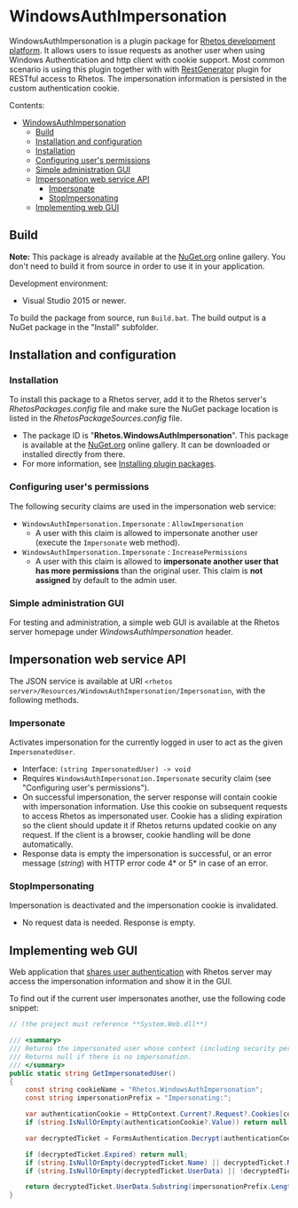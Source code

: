 # WindowsAuthImpersonation

WindowsAuthImpersonation is a plugin package for [Rhetos development platform](https://github.com/Rhetos/Rhetos).
It allows users to issue requests as another user when using Windows Authentication and http client with cookie support.
Most common scenario is using this plugin together with with [RestGenerator](https://github.com/Rhetos/RestGenerator) plugin for RESTful access to Rhetos.
The impersonation information is persisted in the custom authentication cookie.

Contents:

* [WindowsAuthImpersonation](#windowsauthimpersonation)
    * [Build](#build)
    * [Installation and configuration](#installation-and-configuration)
    * [Installation](#installation)
    * [Configuring user's permissions](#configuring-users-permissions)
    * [Simple administration GUI](#simple-administration-gui)
  * [Impersonation web service API](#impersonation-web-service-api)
    * [Impersonate](#impersonate)
    * [StopImpersonating](#stopimpersonating)
  * [Implementing web GUI](#implementing-web-gui)

## Build

**Note:** This package is already available at the [NuGet.org](https://www.nuget.org/) online gallery.
You don't need to build it from source in order to use it in your application.

Development environment:
* Visual Studio 2015 or newer.

To build the package from source, run `Build.bat`.
The build output is a NuGet package in the "Install" subfolder.

## Installation and configuration

### Installation

To install this package to a Rhetos server, add it to the Rhetos server's *RhetosPackages.config* file
and make sure the NuGet package location is listed in the *RhetosPackageSources.config* file.

* The package ID is "**Rhetos.WindowsAuthImpersonation**".
  This package is available at the [NuGet.org](https://www.nuget.org/) online gallery.
  It can be downloaded or installed directly from there.
* For more information, see [Installing plugin packages](https://github.com/Rhetos/Rhetos/wiki/Installing-plugin-packages).

### Configuring user's permissions

The following security claims are used in the impersonation web service:

* `WindowsAuthImpersonation.Impersonate` : `AllowImpersonation`
  * A user with this claim is allowed to impersonate another user (execute the `Impersonate` web method).
* `WindowsAuthImpersonation.Impersonate` : `IncreasePermissions`
  * A user with this claim is allowed to **impersonate another user that has more permissions** than the original user.
  This claim is **not assigned** by default to the admin user.

### Simple administration GUI

For testing and administration, a simple web GUI is available at the Rhetos server homepage under *WindowsAuthImpersonation* header.

## Impersonation web service API

The JSON service is available at URI `<rhetos server>/Resources/WindowsAuthImpersonation/Impersonation`, with the following methods.

### Impersonate

Activates impersonation for the currently logged in user to act as the given `ImpersonatedUser`.

* Interface: `(string ImpersonatedUser) -> void`
* Requires `WindowsAuthImpersonation.Impersonate` security claim (see "Configuring user's permissions").
* On successful impersonation, the server response will contain cookie with impersonation information. Use this cookie on subsequent requests to access Rhetos as impersonated user. Cookie has a sliding expiration so the client should update it if Rhetos returns updated cookie on any request. If the client is a browser, cookie handling will be done automatically.
* Response data is empty the impersonation is successful, or an error message (*string*) with HTTP error code 4* or 5* in case of an error.

### StopImpersonating

Impersonation is deactivated and the impersonation cookie is invalidated.

* No request data is needed. Response is empty.

## Implementing web GUI

Web application that [shares user authentication](https://github.com/Rhetos/AspNetFormsAuth/blob/master/Readme.md#sharing-the-authentication-across-web-applications)
with Rhetos server may access the impersonation information and show it in the GUI.

To find out if the current user impersonates another, use the following code snippet:

```C#
// (the project must reference **System.Web.dll**)

/// <summary>
/// Returns the impersonated user whose context (including security permissions) is in effect.
/// Returns null if there is no impersonation.
/// </summary>
public static string GetImpersonatedUser()
{
    const string cookieName = "Rhetos.WindowsAuthImpersonation";
    const string impersonationPrefix = "Impersonating:";

    var authenticationCookie = HttpContext.Current?.Request?.Cookies[cookieName];
    if (string.IsNullOrEmpty(authenticationCookie?.Value)) return null;

    var decryptedTicket = FormsAuthentication.Decrypt(authenticationCookie.Value);

    if (decryptedTicket.Expired) return null;
    if (string.IsNullOrEmpty(decryptedTicket.Name) || decryptedTicket.Name != HttpContext.Current.User?.Identity?.Name) return null;
    if (string.IsNullOrEmpty(decryptedTicket.UserData) || !decryptedTicket.UserData.StartsWith(impersonationPrefix)) return null;

    return decryptedTicket.UserData.Substring(impersonationPrefix.Length);
}
```
